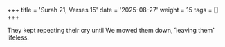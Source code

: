 +++
title = 'Surah 21, Verses 15'
date = '2025-08-27'
weight = 15
tags = []
+++

They kept repeating their cry until We mowed them down, ˹leaving them˺ lifeless. 